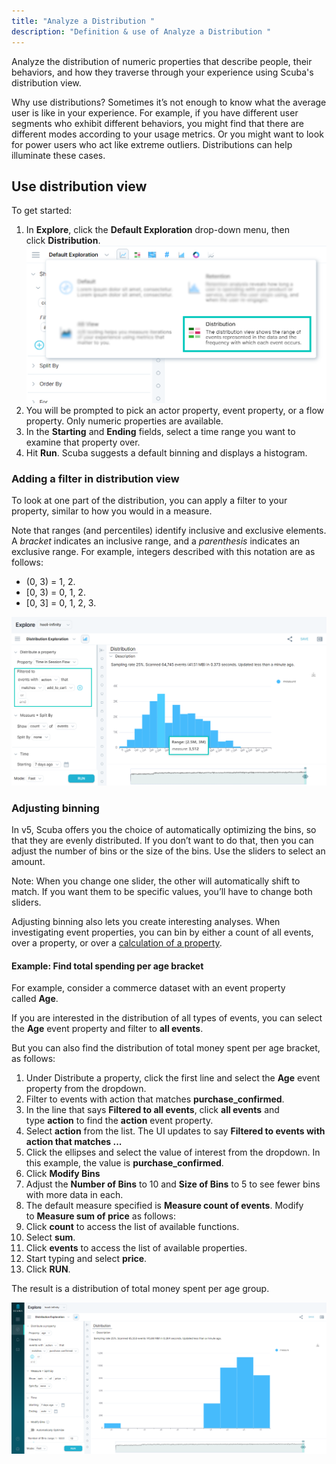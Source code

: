 ```yaml
---
title: "Analyze a Distribution "
description: "Definition & use of Analyze a Distribution "
---
```

Analyze the distribution of numeric properties that describe people, their behaviors, and how they traverse through your experience using Scuba's distribution view.

Why use distributions? Sometimes it’s not enough to know what the average user is like in your experience. For example, if you have different user segments who exhibit different behaviors, you might find that there are different modes according to your usage metrics. Or you might want to look for power users who act like extreme outliers. Distributions can help illuminate these cases.

## Use distribution view

To get started:

1. In **Explore**, click the **Default Exploration** drop-down menu, then click **Distribution**.![](./attachments/v5Distribution.png)
2. You will be prompted to pick an actor property, event property, or a flow property. Only numeric properties are available.
3. In the **Starting** and **Ending** fields, select a time range you want to examine that property over.
4. Hit **Run**. Scuba suggests a default binning and displays a histogram.

### Adding a filter in distribution view

To look at one part of the distribution, you can apply a filter to your property, similar to how you would in a measure.

Note that ranges (and percentiles) identify inclusive and exclusive elements. A *bracket* indicates an inclusive range, and a *parenthesis* indicates an exclusive range. For example, integers described with this notation are as follows:

- (0, 3) = 1, 2.
- \[0, 3) = 0, 1, 2.
- \[0, 3\] = 0, 1, 2, 3.

![](./attachments/v5DistributionFilter.png)

### Adjusting binning

In v5, Scuba offers you the choice of automatically optimizing the bins, so that they are evenly distributed. If you don’t want to do that, then you can adjust the number of bins or the size of the bins. Use the sliders to select an amount.

Note: When you change one slider, the other will automatically shift to match. If you want them to be specific values, you’ll have to change both sliders.

Adjusting binning also lets you create interesting analyses. When investigating event properties, you can bin by either a count of all events, over a property, or over a [calculation of a property](https://scuba.atlassian.net/wiki/spaces/GLOSSARY/pages/2160231142/Event+Property+v5).

#### Example: Find total spending per age bracket

For example, consider a commerce dataset with an event property called **Age**.

If you are interested in the distribution of all types of events, you can select the **Age** event property and filter to **all events**.

But you can also find the distribution of total money spent per age bracket, as follows:

1. Under Distribute a property, click the first line and select the **Age** event property from the dropdown.
2. Filter to events with action that matches **purchase\_confirmed**.
1.   In the line that says **Filtered to all events**, click **all events** and type **action** to find the **action** event property.
2.   Select **action** from the list. The UI updates to say **Filtered to events with action that matches ...**
3.   Click the ellipses and select the value of interest from the dropdown. In this example, the value is **purchase\_confirmed**.
3. Click **Modify Bins**
1.   Adjust the **Number of Bins** to 10 and **Size of Bins** to 5 to see fewer bins with more data in each.
4. The default measure specified is **Measure count of events**. Modify to **Measure sum of price** as follows:
1.   Click **count** to access the list of available functions.
2.   Select **sum**.
3.   Click **events** to access the list of available properties.
4.   Start typing and select **price**.
5. Click **RUN**.

The result is a distribution of total money spent per age group.

![](./attachments/v5DistributionResult.png)